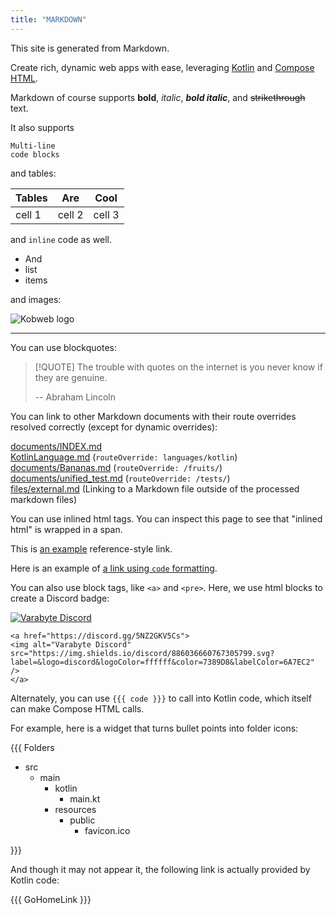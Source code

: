 ```yaml
---
title: "MARKDOWN"
---
```


This site is generated from Markdown.

Create rich, dynamic web apps with ease, leveraging [Kotlin](https://kotlinlang.org/) and [Compose HTML](https://github.com/JetBrains/compose-multiplatform#compose-html).

Markdown of course supports **bold**, _italic_, _**bold italic**_, and ~~strikethrough~~ text.

It also supports

```
Multi-line
code blocks
```

and tables:

| Tables | Are    | Cool   |
|--------|--------|--------|
| cell 1 | cell 2 | cell 3 |

and `inline` code as well.

* And
* list
* items

and images:

![Kobweb logo](/logo.png "Unused title")

---

You can use blockquotes:

> [!QUOTE]
> The trouble with quotes on the internet is you never know if they are genuine.
>
> -- Abraham Lincoln

You can link to other Markdown documents with their route overrides resolved correctly (except for dynamic overrides):

[documents/INDEX.md](documents/INDEX.md)<br>
[KotlinLanguage.md](jetbrains/KotlinLanguage.md) (`routeOverride: languages/kotlin`)<br>
[documents/Bananas.md](documents/Bananas.md) (`routeOverride: /fruits/`)<br>
[documents/unified_test.md](documents/unified_test.md) (`routeOverride: /tests/`)<br>
[files/external.md](/files/external.md) (Linking to a Markdown file outside of the processed markdown files)<br>

You can use <span id="md-inline-demo">inlined html</span> tags. You can inspect this page to see that "inlined html" is
wrapped in a span.

This is [an example][id] reference-style link.

Here is an example of [a link using `code` formatting](https://example.com).

You can also use block tags, like `<a>` and `<pre>`. Here, we use html blocks to create a Discord badge:

<a href="https://discord.gg/5NZ2GKV5Cs">
<img alt="Varabyte Discord" src="https://img.shields.io/discord/886036660767305799.svg?label=&logo=discord&logoColor=ffffff&color=7389D8&labelColor=6A7EC2" />
</a>

```
<a href="https://discord.gg/5NZ2GKV5Cs">
<img alt="Varabyte Discord" src="https://img.shields.io/discord/886036660767305799.svg?label=&logo=discord&logoColor=ffffff&color=7389D8&labelColor=6A7EC2" />
</a>
```

Alternately, you can use `{{{ code }}}` to call into Kotlin code, which itself can make Compose HTML calls.

For example, here is a widget that turns bullet points into folder icons:

{{{ Folders

* src
  * main
    * kotlin
      * main.kt
    * resources
      * public
        * favicon.ico

}}}

And though it may not appear it, the following link is actually provided by Kotlin code:

{{{ GoHomeLink }}}

[id]: http://example.com/
